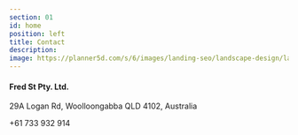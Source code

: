 ```yaml
---
section: 01
id: home
position: left
title: Contact
description:
image: https://planner5d.com/s/6/images/landing-seo/landscape-design/landscape_design@2x.jpg
---
```


#### Fred St Pty. Ltd.

29A Logan Rd, Woolloongabba QLD 4102, Australia

+61 733 932 914
